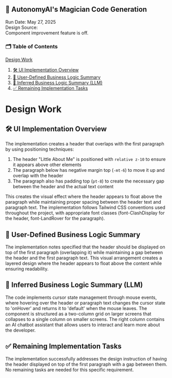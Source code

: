 
## 🧙 AutonomyAI's Magician Code Generation
Run Date: May 27, 2025  
Design Source:   
Component improvement feature is off.

### 🗂 Table of Contents
[Design Work](#design-work)
1. [🛠 UI Implementation Overview](#🛠-ui-implementation-overview)
2. [🧠 User-Defined Business Logic Summary](#🧠-user-defined-business-logic-summary)
3. [🤖 Inferred Business Logic Summary (LLM)](#🤖-inferred-business-logic-summary-llm)
4. [✅ Remaining Implementation Tasks](#✅-remaining-implementation-tasks)


# Design Work
## 🛠 UI Implementation Overview
The implementation creates a header that overlaps with the first paragraph by using positioning techniques:

1. The header "Little About Me" is positioned with `relative z-10` to ensure it appears above other elements
2. The paragraph below has negative margin top (`-mt-6`) to move it up and overlap with the header
3. The paragraph also has padding top (`pt-8`) to create the necessary gap between the header and the actual text content

This creates the visual effect where the header appears to float above the paragraph while maintaining proper spacing between the header text and paragraph text. The implementation follows Tailwind CSS conventions used throughout the project, with appropriate font classes (font-ClashDisplay for the header, font-LandRover for the paragraph).

## 🧠 User-Defined Business Logic Summary
The implementation notes specified that the header should be displayed on top of the first paragraph (overlapping it) while maintaining a gap between the header and the first paragraph text. This visual arrangement creates a layered design where the header appears to float above the content while ensuring readability.

## 🤖 Inferred Business Logic Summary (LLM)
The code implements cursor state management through mouse events, where hovering over the header or paragraph text changes the cursor state to 'onHover' and returns it to 'default' when the mouse leaves. The component is structured as a two-column grid on larger screens that collapses to a single column on smaller screens. The right column contains an AI chatbot assistant that allows users to interact and learn more about the developer.

## ✅ Remaining Implementation Tasks
The implementation successfully addresses the design instruction of having the header displayed on top of the first paragraph with a gap between them. No remaining tasks are needed for this specific requirement.

